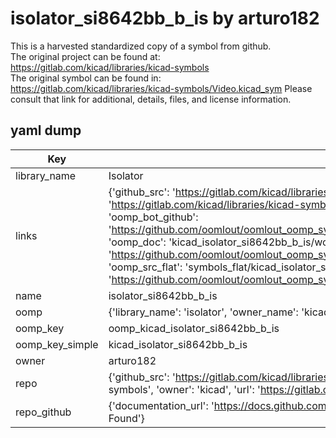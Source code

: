# isolator_si8642bb_b_is by arturo182  
This is a harvested standardized copy of a symbol from github.  
The original project can be found at:  
https://gitlab.com/kicad/libraries/kicad-symbols  
The original symbol can be found in:
https://gitlab.com/kicad/libraries/kicad-symbols/Video.kicad_sym
Please consult that link for additional, details, files, and license information.  
## yaml dump  
| Key | Value |  
| --- | --- |  
| library_name | Isolator |  
| links | {'github_src': 'https://gitlab.com/kicad/libraries/kicad-symbols/Video.kicad_sym', 'github_src_repo': 'https://gitlab.com/kicad/libraries/kicad-symbols', 'oomp_bot': 'kicad_isolator_si8642bb_b_is/working', 'oomp_bot_github': 'https://github.com/oomlout/oomlout_oomp_symbol_bot/tree/main/kicad_isolator_si8642bb_b_is/working', 'oomp_doc': 'kicad_isolator_si8642bb_b_is/working', 'oomp_doc_github': 'https://github.com/oomlout/oomlout_oomp_symbol_doc/tree/main/kicad_isolator_si8642bb_b_is/working', 'oomp_src_flat': 'symbols_flat/kicad_isolator_si8642bb_b_is/working', 'oomp_src_flat_github': 'https://github.com/oomlout/oomlout_oomp_symbol_src/tree/main/kicad_isolator_si8642bb_b_is/working'} |  
| name | isolator_si8642bb_b_is |  
| oomp | {'library_name': 'isolator', 'owner_name': 'kicad', 'symbol_name': 'isolator_si8642bb_b_is'} |  
| oomp_key | oomp_kicad_isolator_si8642bb_b_is |  
| oomp_key_simple | kicad_isolator_si8642bb_b_is |  
| owner | arturo182 |  
| repo | {'github_src': 'https://gitlab.com/kicad/libraries/kicad-symbols/Video.kicad_sym', 'name': 'libraries/kicad-symbols', 'owner': 'kicad', 'url': 'https://gitlab.com/kicad/libraries/kicad-symbols'} |  
| repo_github | {'documentation_url': 'https://docs.github.com/rest/repos/repos#get-a-repository', 'message': 'Not Found'} |  

